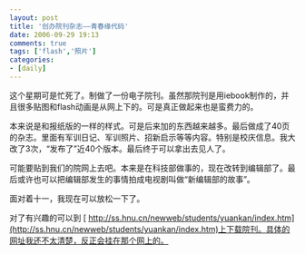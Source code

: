 ```yaml
---
layout: post
title: '创办院刊杂志——青春缘代码'
date: 2006-09-29 19:13
comments: true
tags: ['flash','照片']
categories:
- [daily]
---
```


这个星期可是忙死了。制做了一份电子院刊。虽然那院刊是用iebook制作的，并且很多贴图和flash动画是从网上下的。可是真正做起来也是蛮费力的。

本来说是和报纸版的一样的样式。可是后来加的东西越来越多。最后做成了40页的杂志。里面有军训日记、军训照片、招新启示等等内容。特别是校庆信息。我大改了3次，“发布了”近40个版本。最后终于可以拿出去见人了。


可能要贴到我们的院网上去吧。本来是在科技部做事的，现在改转到编辑部了。最后或许也可以把编辑部发生的事情拍成电视剧叫做“新编辑部的故事”。

面对着十一，我现在可以放松一下了。

对了有兴趣的可以到 [ http://ss.hnu.cn/newweb/students/yuankan/index.htm](http://ss.hnu.cn/newweb/students/yuankan/index.htm)上下载院刊。具体的网址我还不太清楚，反正会挂在那个网上的。

